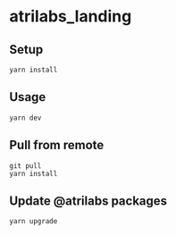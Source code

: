 # atrilabs_landing

## Setup

```shell
yarn install
```

## Usage

```shell
yarn dev
```

## Pull from remote

```shell
git pull
yarn install
```

## Update @atrilabs packages

```shell
yarn upgrade
```
